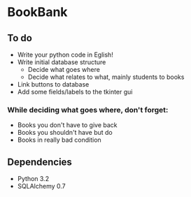 BookBank
========

## To do
- Write your python code in Eglish!
- Write initial database structure
  - Decide what goes where
  - Decide what relates to what, mainly students to books
- Link buttons to database
- Add some fields/labels to the tkinter gui

### While deciding what goes where, don't forget:
- Books you don't have to give back
- Books you shouldn't have but do
- Books in really bad condition

## Dependencies
- Python 3.2
- SQLAlchemy 0.7
